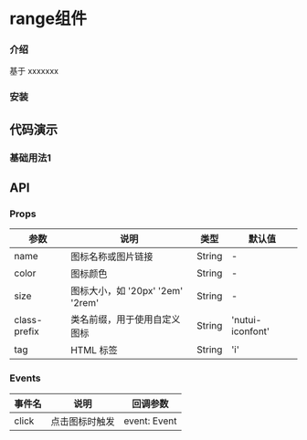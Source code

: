 #  range组件

  ### 介绍
  
  基于 xxxxxxx
  
  ### 安装
  
  
  
  ## 代码演示
  
  ### 基础用法1
  
  
  ## API
  
  ### Props
  
  | 参数         | 说明                             | 类型   | 默认值           |
  |--------------|----------------------------------|--------|------------------|
  | name         | 图标名称或图片链接               | String | -                |
  | color        | 图标颜色                         | String | -                |
  | size         | 图标大小，如 '20px' '2em' '2rem' | String | -                |
  | class-prefix | 类名前缀，用于使用自定义图标     | String | 'nutui-iconfont' |
  | tag          | HTML 标签                        | String | 'i'              |
  
  ### Events
  
  | 事件名 | 说明           | 回调参数     |
  |--------|----------------|--------------|
  | click  | 点击图标时触发 | event: Event |
  